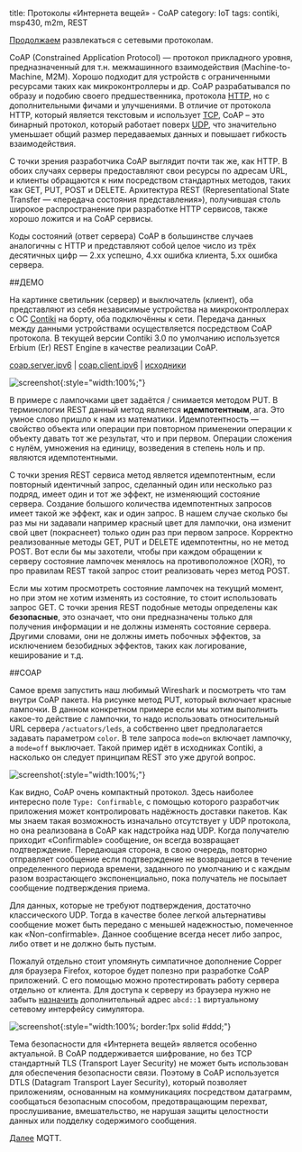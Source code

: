 title:  Протоколы «Интернета вещей» - CoAP
category: IoT
tags: contiki, msp430, m2m, REST

[Продолжаем]({filename}../2017-10-03-udp/2017-10-03-udp.md) развлекаться с сетевыми протоколам.

CoAP (Constrained Application Protocol) — протокол прикладного уровня, предназначенный для т.н. межмашинного взаимодействия (Machine-to-Machine, M2M). Хорошо подходит для устройств с ограниченными ресурсами таких как микроконтроллеры и др. CoAP разрабатывался по образу и подобию своего предшественника, протокола [HTTP]({filename}../2017-10-09-tcp/2017-10-09-tcp.md), но с дополнительными фичами и улучшениями. В отличие от протокола HTTP, который является текстовым и использует [ТСР]({filename}../2017-10-09-tcp/2017-10-09-tcp.md), CoAP – это бинарный протокол, который работает поверх [UDP]({filename}../2017-10-03-udp/2017-10-03-udp.md), что значительно уменьшает общий размер передаваемых данных и повышает гибкость взаимодействия.

С точки зрения разработчика CoAP выглядит почти так же, как HTTP. В обоих случаях серверы предоставляют свои ресурсы по адресам URL, и клиенты обращаются к ним посредством стандартных методов, таких как GET, PUT, POST и DELETE. Архитектура REST (Representational State Transfer — «передача состояния представления»), получившая столь широкое распространение при разработке HTTP сервисов, также хорошо ложится и на CoAP сервисы. 

Коды состояний (ответ сервера) CoAP в большинстве случаев аналогичны с HTTP и представляют собой целое число из трёх десятичных цифр — 2.xx успешно, 4.xx ошибка клиента, 5.xx ошибка сервера.

##ДЕМО

На картинке светильник (сервер) и выключатель (клиент), оба представляют из себя независимые устройства на микроконтроллерах c ОС [Contiki]({filename}../2017-10-03-udp/2017-10-03-udp.md) на борту, оба подключённы к сети. Передача данных между данными устройствами осуществляется посредством CoAP протокола. В текущей версии Contiki 3.0 по умолчанию используется Erbium (Er) REST Engine в качестве реализации CoAP.

[coap.server.ipv6](http://localhost:9148/b793a136c4b05c9a9c29195f045b8482) | [coap.client.ipv6](http://localhost:9148/e2e2bcf4782229c27ee28ce07c9698cf) | [исходники]({attach}conticki-coap.zip)

[comment]: <> (byzanz-record --x=73 --y=267 --delay 3 -d 33 ui.flv)
[comment]: <> (rm -rf frames/* && ffmpeg -i ui.flv -vf crop=in_w/2-12:in_h:0:0 -pix_fmt rgb24 -r 10 "frames/frame-%05d.png")
[comment]: <> (rm -rf frames/* && ffmpeg -i ui.flv -vf crop=in_w/2-12:in_h:in_w/2+12:0 -pix_fmt rgb24 -r 10 "frames_r/frame-%05d.png")
[comment]: <> (convert -size 10x501 xc:none gap.png)
[comment]: <> (ls -1 frames/frame-*.png | xargs -I{} -n1 convert {} gap.png r_{} +append o_{})
[comment]: <> (convert -monitor -limit memory 1024MiB -limit map 2048MiB -layers Optimize -layers removeDups -delay 10 -loop 0 "o_frames/*.png" uil.gif)

![screenshot]({attach}ui.gif){:style="width:100%;"}

В примере с лампочками цвет задаётся / снимается методом PUT. В терминологии REST данный метод является **идемпотентным**, ага. Это умное слово пришло к нам из математики. Идемпотентность — свойство объекта или операции при повторном применении операции к объекту давать тот же результат, что и при первом. Операции сложения с нулём, умножения на единицу, возведения в степень ноль и пр. являются идемпотентными.

С точки зрения REST сервиса метод является идемпотентным, если повторный идентичный запрос, сделанный один или несколько раз подряд, имеет один и тот же эффект, не изменяющий состояние сервера. Создание большого количества идемпотентных запросов имеет такой же эффект, как и один запрос. В нашем случае сколько бы раз мы ни задавали например красный цвет для лампочки, она изменит свой цвет (покраснеет) только один раз при первом запросе. Корректно реализованные методы GET, PUT и DELETE идемпотентны, но не метод POST. Вот если бы мы захотели, чтобы при каждом обращении к серверу состояние лампочек менялось на противоположное (XOR), то про правилам REST такой запрос стоит реализовать через метод POST.

Если мы хотим просмотреть состояние лампочек на текущий момент, но при этом не хотим изменять из состояние, то стоит использовать запрос GET. С точки зрения REST подобные методы определены как **безопасные**, это означает, что они предназначены только для получения информации и не должны изменять состояние сервера. Другими словами, они не должны иметь побочных эффектов, за исключением безобидных эффектов, таких как логирование, кеширование и т.д.

##COAP

Самое время запустить наш любимый Wireshark и посмотреть что там внутри CoAP пакета. На рисунке метод PUT, который включает красные лампочки. В данном конкретном примере если мы хотим выполнить какое-то действие с лампочки, то надо использовать относительный URL сервера `/actuators/leds`, а собственно цвет предполагается задавать параметром `color`. В теле запроса `mode=on` включает лампочку, а `mode=off` выключает. Такой пример идёт в исходниках Contiki, а насколько он следует принципам REST это уже другой вопрос.

![screenshot]({attach}coap.png){:style="width:100%;"}

Как видно, CoAP очень компактный протокол. Здесь наиболее интересно поле `Type: Confirmable`, с помощью которого разработчик приложения может контролировать надёжность доставки пакетов. Как мы знаем такая возможность изначально отсутствует у UDP протокола, но она реализована в CoAP как надстройка над UDP. Когда получателю приходит «Сonfirmable» сообщение, он всегда возвращает подтверждение. Передающая сторона, в свою очередь, повторно отправляет сообщение если подтверждение не возвращается в течение определенного периода времени, заданного по умолчанию и с каждым разом возрастающего экспоненциально, пока получатель не посылает сообщение подтверждения приема.

Для данных, которые не требуют подтверждения, достаточно классического UDP. Тогда в качестве более легкой альтернативы сообщение может быть передано с меньшей надежностью, помеченное как «Non-confirmable». Данное сообщение всегда несет либо запрос, либо ответ и не должно быть пустым.

Пожалуй отдельно стоит упомянуть симпатичное дополнение Copper для браузера Firefox, которое будет полезно при разработке CoAP приложений. С его помощью можно протестировать работу сервера отдельно от клиента. Для доступа к серверу из браузера нужно не забыть [назначить]({filename}../2017-10-09-tcp/2017-10-09-tcp.md) дополнительный адрес `abcd::1` виртуальному сетевому интерфейсу симулятора.

![screenshot]({attach}copper.png){:style="width:100%; border:1px solid #ddd;"}

Тема безопасности для «Интернета вещей» является особенно актуальной. В CoAP поддерживается шифрование, но без TCP стандартный TLS (Transport Layer Security) не может быть использован для обеспечения безопасности связи. Поэтому в CoAP используется DTLS (Datagram Transport Layer Security), который позволяет приложениям, основанным на коммуникациях посредством датаграмм, сообщаться безопасным способом, предотвращающим перехват, прослушивание, вмешательство, не нарушая защиты целостности данных или подделку содержимого сообщения.

[Далее]({filename}../2017-10-20-mqtt/2017-10-20-mqtt.md) MQTT.